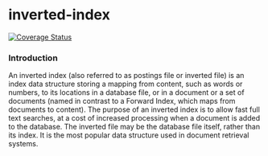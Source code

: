 # inverted-index

[![Coverage Status](https://coveralls.io/repos/github/andela-cnwankwo/inverted-index/badge.svg?branch=develop)](https://coveralls.io/github/andela-cnwankwo/inverted-index?branch=develop)

### Introduction
An inverted index (also referred to as postings file or inverted file) is an index data structure storing a mapping from content, such as words or numbers, to its locations in a database file, or in a document or a set of documents (named in contrast to a Forward Index, which maps from documents to content). The purpose of an inverted index is to allow fast full text searches, at a cost of increased processing when a document is added to the database. The inverted file may be the database file itself, rather than its index. It is the most popular data structure used in document retrieval systems.